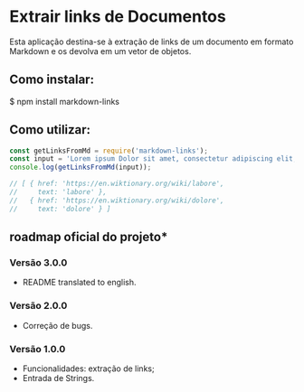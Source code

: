 # Extrair links de Documentos 

 Esta aplicação destina-se à extração de links de um documento em formato Markdown e os devolva em um vetor de objetos.

## Como instalar:


$  npm install markdown-links


## Como utilizar:

```javascript
const getLinksFromMd = require('markdown-links');
const input = 'Lorem ipsum Dolor sit amet, consectetur adipiscing elit, sed do eiusmod tempor  incididunt ut [labore](https://en.wiktionary.org/wiki/labore) et [dolore](https://en.wiktionary.org/wiki/dolore) magna aliqua. Ut enim ad minim veniam, quis nostrud exercitation ullamco laboris nisi ut aliquip ex ea commodo consequat.';
console.log(getLinksFromMd(input));

// [ { href: 'https://en.wiktionary.org/wiki/labore',
//     text: 'labore' },
//   { href: 'https://en.wiktionary.org/wiki/dolore',
//     text: 'dolore' } ]

```


## roadmap oficial do projeto*

### Versão 3.0.0

* README translated to english.

### Versão 2.0.0

* Correção de bugs.

### Versão 1.0.0

* Funcionalidades: extração de links;
* Entrada de Strings.